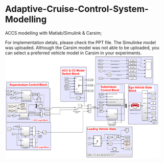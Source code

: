 # Adaptive-Cruise-Control-System-Modelling
ACCS modelling with Matlab/Simulink &amp; Carsim;

For implementation detals, please check the PPT file.
The Simulinke model was uploaded.
Although the Carsim model was not able to be uploaded, you can select a preferred vehicle model in Carsim in your experiments.
![accs](ACCS.png)
